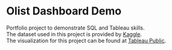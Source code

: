 # Olist Dashboard Demo

Portfolio project to demonstrate SQL and Tableau skills.
<br>
The dataset used in this project is provided by [Kaggle](https://www.kaggle.com/datasets/olistbr/brazilian-ecommerce).
<br>
The visualization for this project can be found at [Tableau Public](https://public.tableau.com/app/profile/anna.so2291/viz/Olistdashboarddemo/Dashboard1).
